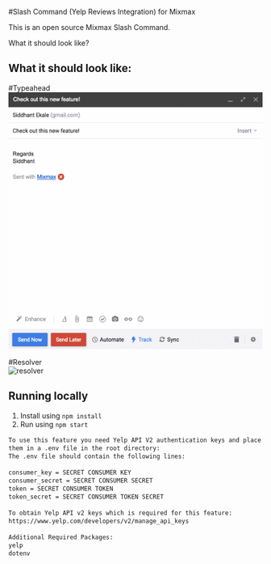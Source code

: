 #Slash Command (Yelp Reviews Integration) for Mixmax

This is an open source Mixmax Slash Command.

What it should look like?

## What it should look like:
#Typeahead<br>
![typeahead](https://raw.githubusercontent.com/sekale/yelpIntegration/master/screenshots/typeahead.gif)

#Resolver<br>
![resolver](https://raw.githubusercontent.com/sekale/yelpIntegration/master/screenshots/resolver.gif)

## Running locally

1. Install using `npm install`
2. Run using `npm start`

```
To use this feature you need Yelp API V2 authentication keys and place them in a .env file in the root directory:
The .env file should contain the following lines:

consumer_key = SECRET CONSUMER KEY
consumer_secret = SECRET CONSUMER SECRET
token = SECRET CONSUMER TOKEN
token_secret = SECRET CONSUMER TOKEN SECRET

To obtain Yelp API v2 keys which is required for this feature: https://www.yelp.com/developers/v2/manage_api_keys

Additional Required Packages:
yelp
dotenv